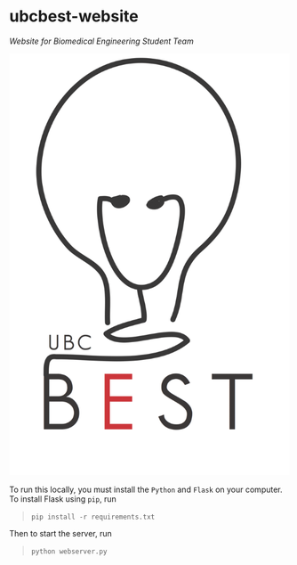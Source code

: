 # ubcbest-website
_Website for Biomedical Engineering Student Team_  

![logo](./static/img/best-logo.gif)

To run this locally, you must install the `Python` and `Flask` on your computer.  
To install Flask using `pip`, run  
> ```pip install -r requirements.txt```  

Then to start the server, run  
> ```python webserver.py```  

